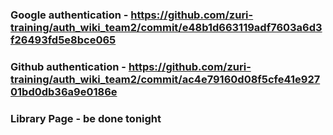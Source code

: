 ### Google authentication - https://github.com/zuri-training/auth_wiki_team2/commit/e48b1d663119adf7603a6d3f26493fd5e8bce065

### Github authentication - https://github.com/zuri-training/auth_wiki_team2/commit/ac4e79160d08f5cfe41e92701bd0db36a9e0186e

### Library Page - be done tonight